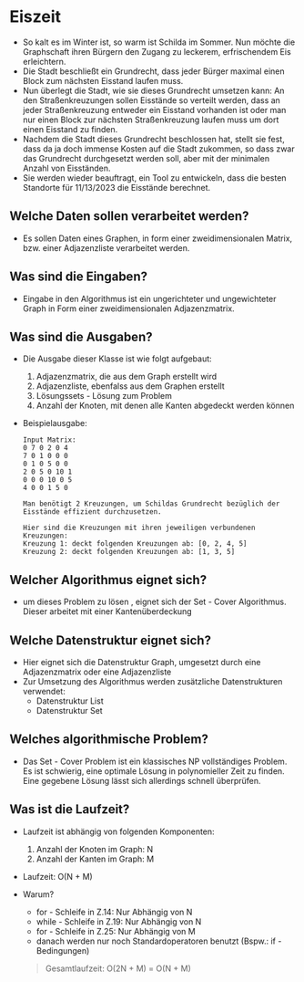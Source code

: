 # Eiszeit

- So kalt es im Winter ist, so warm ist Schilda im Sommer. Nun möchte die Graphschaft
  ihren Bürgern den Zugang zu leckerem, erfrischendem Eis erleichtern. 
- Die Stadt beschließt ein Grundrecht, dass jeder Bürger maximal einen Block zum
  nächsten Eisstand laufen muss. 
- Nun überlegt die Stadt, wie sie dieses Grundrecht umsetzen kann: An den
  Straßenkreuzungen sollen Eisstände so verteilt werden, dass an jeder
  Straßenkreuzung entweder ein Eisstand vorhanden ist oder man nur einen Block zur
  nächsten Straßenkreuzung laufen muss um dort einen Eisstand zu finden. 
- Nachdem die Stadt dieses Grundrecht beschlossen hat, stellt sie fest, dass da ja doch
  immense Kosten auf die Stadt zukommen, so dass zwar das Grundrecht durchgesetzt
  werden soll, aber mit der minimalen Anzahl von Eisständen. 
- Sie werden wieder beauftragt, ein Tool zu entwickeln, dass die besten Standorte für
  11/13/2023
  die Eisstände berechnet.



## Welche Daten sollen verarbeitet werden?
- Es sollen Daten eines Graphen, in form einer zweidimensionalen Matrix, bzw. einer Adjazenzliste verarbeitet werden.

## Was sind die Eingaben?

- Eingabe in den Algorithmus ist ein ungerichteter und ungewichteter Graph in Form einer zweidimensionalen Adjazenzmatrix.


## Was sind die Ausgaben?

- Die Ausgabe dieser Klasse ist wie folgt aufgebaut: 
  1. Adjazenzmatrix, die aus dem Graph erstellt wird 
  2. Adjazenzliste, ebenfalss aus dem Graphen erstellt 
  3. Lösungssets - Lösung zum Problem
  4. Anzahl der Knoten, mit denen alle Kanten abgedeckt werden können 


- Beispielausgabe:

      Input Matrix:
      0 7 0 2 0 4
      7 0 1 0 0 0
      0 1 0 5 0 0
      2 0 5 0 10 1
      0 0 0 10 0 5
      4 0 0 1 5 0

      Man benötigt 2 Kreuzungen, um Schildas Grundrecht bezüglich der Eisstände effizient durchzusetzen.

      Hier sind die Kreuzungen mit ihren jeweiligen verbundenen Kreuzungen:
      Kreuzung 1: deckt folgenden Kreuzungen ab: [0, 2, 4, 5]
      Kreuzung 2: deckt folgenden Kreuzungen ab: [1, 3, 5]

## Welcher Algorithmus eignet sich?

- um dieses Problem zu lösen , eignet sich der Set - Cover Algorithmus. Dieser arbeitet mit einer Kantenüberdeckung

## Welche Datenstruktur eignet sich?
- Hier eignet sich die Datenstruktur Graph, umgesetzt durch eine Adjazenzmatrix oder eine Adjazenzliste
- Zur Umsetzung des Algorithmus werden zusätzliche Datenstrukturen verwendet: 
  - Datenstruktur List 
  - Datenstruktur Set 
## Welches algorithmische Problem?
- Das Set - Cover Problem ist ein klassisches NP vollständiges Problem. Es ist schwierig, eine optimale Lösung in polynomieller Zeit zu finden. Eine gegebene Lösung lässt sich allerdings schnell überprüfen. 
## Was ist die Laufzeit?
- Laufzeit ist abhängig von folgenden Komponenten: 
  1) Anzahl der Knoten im Graph: N
  2) Anzahl der Kanten im Graph: M
- Laufzeit: O(N + M)
- Warum? 
  - for - Schleife in Z.14: Nur Abhängig von N
  - while - Schleife in Z.19: Nur Abhängig von N
  - for - Schleife in Z.25: Nur Abhängig von M 
  - danach werden nur noch Standardoperatoren benutzt (Bspw.: if - Bedingungen)
  
  > Gesamtlaufzeit: O(2N + M) = O(N + M)

